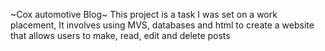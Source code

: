 ~Cox automotive Blog~
This project is a task I was set on a work placement, It involves using MVS, databases and html to create a website that allows users to make, read, edit and delete posts
